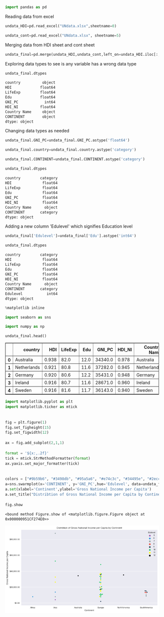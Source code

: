 

```python
import pandas as pd
```

Reading data from excel


```python
undata_HDI=pd.read_excel("UNdata.xlsx",sheetname=0)
```


```python
undata_cont=pd.read_excel("UNdata.xlsx", sheetname=5)
```

Merging data from HDI sheet and cont sheet


```python
undata_final=pd.merge(undata_HDI,undata_cont,left_on=undata_HDI.iloc[:,0],right_on=undata_cont.iloc[:,0],how='inner')
```

Exploring data types to see is any variable has a wrong data type


```python
undata_final.dtypes
```




    country          object
    HDI             float64
    LifeExp         float64
    Edu             float64
    GNI_PC            int64
    HDI_NI          float64
    Country Name     object
    CONTINENT        object
    dtype: object



Changing data types as needed


```python
undata_final.GNI_PC=undata_final.GNI_PC.astype('float64')
```


```python
undata_final.country=undata_final.country.astype('category')
```


```python
undata_final.CONTINENT=undata_final.CONTINENT.astype('category')
```


```python
undata_final.dtypes
```




    country         category
    HDI              float64
    LifeExp          float64
    Edu              float64
    GNI_PC           float64
    HDI_NI           float64
    Country Name      object
    CONTINENT       category
    dtype: object



Adding a new column 'Edulevel' which signifies Education level


```python
undata_final['Edulevel']=undata_final['Edu'].astype('int64')
```


```python
undata_final.dtypes
```




    country         category
    HDI              float64
    LifeExp          float64
    Edu              float64
    GNI_PC           float64
    HDI_NI           float64
    Country Name      object
    CONTINENT       category
    Edulevel           int64
    dtype: object




```python
%matplotlib inline
```


```python
import seaborn as sns
```


```python
import numpy as np
```


```python
undata_final.head()
```




<div>
<style>
    .dataframe thead tr:only-child th {
        text-align: right;
    }

    .dataframe thead th {
        text-align: left;
    }

    .dataframe tbody tr th {
        vertical-align: top;
    }
</style>
<table border="1" class="dataframe">
  <thead>
    <tr style="text-align: right;">
      <th></th>
      <th>country</th>
      <th>HDI</th>
      <th>LifeExp</th>
      <th>Edu</th>
      <th>GNI_PC</th>
      <th>HDI_NI</th>
      <th>Country Name</th>
      <th>CONTINENT</th>
      <th>Edulevel</th>
    </tr>
  </thead>
  <tbody>
    <tr>
      <th>0</th>
      <td>Australia</td>
      <td>0.938</td>
      <td>82.0</td>
      <td>12.0</td>
      <td>34340.0</td>
      <td>0.978</td>
      <td>Australia</td>
      <td>Australia</td>
      <td>12</td>
    </tr>
    <tr>
      <th>1</th>
      <td>Netherlands</td>
      <td>0.921</td>
      <td>80.8</td>
      <td>11.6</td>
      <td>37282.0</td>
      <td>0.945</td>
      <td>Netherlands</td>
      <td>Europe</td>
      <td>11</td>
    </tr>
    <tr>
      <th>2</th>
      <td>Germany</td>
      <td>0.920</td>
      <td>80.6</td>
      <td>12.2</td>
      <td>35431.0</td>
      <td>0.948</td>
      <td>Germany</td>
      <td>Europe</td>
      <td>12</td>
    </tr>
    <tr>
      <th>3</th>
      <td>Ireland</td>
      <td>0.916</td>
      <td>80.7</td>
      <td>11.6</td>
      <td>28671.0</td>
      <td>0.960</td>
      <td>Ireland</td>
      <td>Europe</td>
      <td>11</td>
    </tr>
    <tr>
      <th>4</th>
      <td>Sweden</td>
      <td>0.916</td>
      <td>81.6</td>
      <td>11.7</td>
      <td>36143.0</td>
      <td>0.940</td>
      <td>Sweden</td>
      <td>Europe</td>
      <td>11</td>
    </tr>
  </tbody>
</table>
</div>




```python
import matplotlib.pyplot as plt
import matplotlib.ticker as mtick


fig = plt.figure(1)
fig.set_figheight(15)
fig.set_figwidth(12)

ax = fig.add_subplot(2,1,1)

format = '${x:,.2f}'
tick = mtick.StrMethodFormatter(format)
ax.yaxis.set_major_formatter(tick) 


colors = ["#9b59b6", "#3498db", "#95a5a6", "#e74c3c", "#34495e", "#2ecc71","#ffff00","#000000"]
a=sns.swarmplot(x='CONTINENT', y='GNI_PC',hue='Edulevel', data=undata_final.iloc[:,[4,7,8]],palette=colors,ax=ax)
a.set(xlabel='Continent',ylabel='Gross National Income per Capita')
a.set_title("Distribtion of Gross National Income per Capita by Continent")

fig.show
```




    <bound method Figure.show of <matplotlib.figure.Figure object at 0x000000951CF274E0>>




![png](output_20_1.png)



```python

```


```python

```
